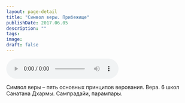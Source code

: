 ```yaml
---
layout: page-detail
title: "Символ веры. Прибежище"
publishDate: 2017.06.05
description: ""
tags:
image:
draft: false
---
```


<audio title="2017.06.05 - Символ веры. Прибежище.mp3" src="https://filer-api.advayta.org/v1.0/public/files/74433" controls=""></audio>

 Символ веры – пять основных принципов верования. Вера. 6 школ Санатана Дхармы. Сампрадайи, парампары. 

  
